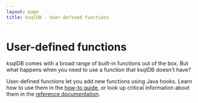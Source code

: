 ```yaml
---
layout: page
title: ksqlDB - User-defined functions
---
```


# User-defined functions

ksqlDB comes with a broad range of built-in functions out of the box.
But what happens when you need to use a function that ksqlDB doesn't have?

User-defined functions let you add new functions using Java hooks. Learn
how to use them in the [how-to guide](/how-to-guides/create-a-user-defined-function),
or look up critical information about them in the
[reference documentation](/reference/user-defined-functions/).